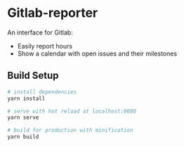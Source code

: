 # Gitlab-reporter

An interface for Gitlab:

- Easily report hours
- Show a calendar with open issues and their milestones

## Build Setup

``` bash
# install dependencies
yarn install

# serve with hot reload at localhost:8080
yarn serve

# build for production with minification
yarn build
```
